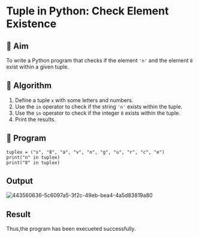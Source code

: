 # Tuple in Python: Check Element Existence

## 🎯 Aim
To write a Python program that checks if the element `'n'` and the element `8` exist within a given tuple.

## 🧠 Algorithm
1. Define a tuple `x` with some letters and numbers.
2. Use the `in` operator to check if the string `'n'` exists within the tuple.
3. Use the `in` operator to check if the integer `8` exists within the tuple.
4. Print the results.

## 🧾 Program
```
tuplex = ("s", "8", "a", "v", "n", "g", "u", "r", "c", "e")
print("n" in tuplex)
print("8" in tuplex)
```
## Output
![443560636-5c6097a5-3f2c-49eb-bea4-4a5d83819a80](https://github.com/user-attachments/assets/9f3d11a4-631d-484e-a77e-bc544ed8f7b6)

## Result
Thus,the program has been execueted successfully.
